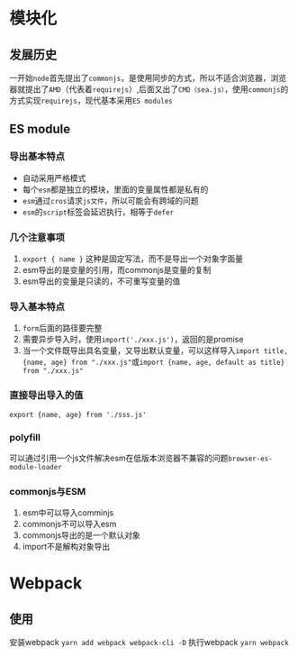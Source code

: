 # 模块化

## 发展历史

一开始`node`首先提出了`commonjs`，是使用同步的方式，所以不适合浏览器，浏览器就提出了`AMD`（代表着`requirejs`）,后面又出了`CMD（sea.js）`，使用`commonjs`的方式实现`requirejs`，现代基本采用`ES modules`


## ES module

### 导出基本特点

- 自动采用严格模式
- 每个`esm`都是独立的模块，里面的变量属性都是私有的
- `esm`通过`cros`请求`js文件`，所以可能会有跨域的问题
- `esm`的`script`标签会延迟执行，相等于`defer` 

### 几个注意事项

1. `export { name }` 这种是固定写法，而不是导出一个对象字面量
2. esm导出的是变量的引用，而commonjs是变量的复制
3. esm导出的变量是只读的，不可重写变量的值

### 导入基本特点

1. `form`后面的路径要完整
2. 需要异步导入时，使用`import('./xxx.js')`，返回的是promise
3. 当一个文件既导出具名变量，又导出默认变量，可以这样导入`import title, {name, age} from "./xxx.js"`或`import {name, age, default as title} from "./xxx.js"`

### 直接导出导入的值

```export {name, age} from './sss.js'```

### polyfill

可以通过引用一个js文件解决esm在低版本浏览器不兼容的问题```browser-es-module-loader```

### commonjs与ESM

1. esm中可以导入comminjs
2. commonjs不可以导入esm
3. commonjs导出的是一个默认对象
4. import不是解构对象导出

# Webpack

## 使用

安装webpack `yarn add webpack webpack-cli -D`
执行webpack `yarn webpack`
